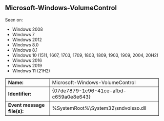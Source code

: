 ## Microsoft-Windows-VolumeControl

Seen on:
* Windows 2008
* Windows 7
* Windows 2012
* Windows 8.0
* Windows 8.1
* Windows 10 (1511, 1607, 1703, 1709, 1803, 1809, 1903, 1909, 2004, 20H2)
* Windows 2016
* Windows 2019
* Windows 11 (21H2)

<table border="1" class="docutils">
  <tbody>
    <tr>
      <td><b>Name:</b></td>
      <td>Microsoft-Windows-VolumeControl</td>
    </tr>
    <tr>
      <td><b>Identifier:</b></td>
      <td>{07de7879-1c96-41ce-afbd-c659a0e8e643}</td>
    </tr>
    <tr>
      <td><b>Event message file(s):</b></td>
      <td>%SystemRoot%\System32\sndvolsso.dll</td>
    </tr>
  </tbody>
</table>

&nbsp;

